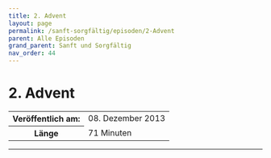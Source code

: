 ```yaml
---
title: 2. Advent
layout: page
permalink: /sanft-sorgfältig/episoden/2-Advent
parent: Alle Episoden
grand_parent: Sanft und Sorgfältig
nav_order: 44
---
```


# 2. Advent
<table class="resp-table dcf-table dcf-table-responsive dcf-table-bordered dcf-table-striped dcf-w-100%">
                    <tbody>
                        <tr>
                            <th scope="row">Veröffentlich am:</th>
                            <td data-label="Veröffentlich am:">08. Dezember 2013</td>
                        </tr>
                        <tr>
                            <th scope="row">Länge </th>
                            <td data-label="Länge ">71 Minuten</td>
                        </tr></tbody>
                </table>

***

